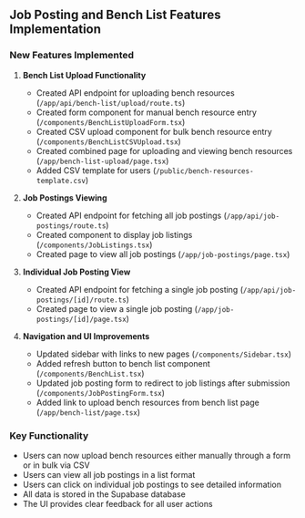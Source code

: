 ## Job Posting and Bench List Features Implementation

### New Features Implemented

1. **Bench List Upload Functionality**
   - Created API endpoint for uploading bench resources (`/app/api/bench-list/upload/route.ts`)
   - Created form component for manual bench resource entry (`/components/BenchListUploadForm.tsx`)
   - Created CSV upload component for bulk bench resource entry (`/components/BenchListCSVUpload.tsx`)
   - Created combined page for uploading and viewing bench resources (`/app/bench-list-upload/page.tsx`)
   - Added CSV template for users (`/public/bench-resources-template.csv`)

2. **Job Postings Viewing**
   - Created API endpoint for fetching all job postings (`/app/api/job-postings/route.ts`)
   - Created component to display job listings (`/components/JobListings.tsx`)
   - Created page to view all job postings (`/app/job-postings/page.tsx`)

3. **Individual Job Posting View**
   - Created API endpoint for fetching a single job posting (`/app/api/job-postings/[id]/route.ts`)
   - Created page to view a single job posting (`/app/job-postings/[id]/page.tsx`)

4. **Navigation and UI Improvements**
   - Updated sidebar with links to new pages (`/components/Sidebar.tsx`)
   - Added refresh button to bench list component (`/components/BenchList.tsx`)
   - Updated job posting form to redirect to job listings after submission (`/components/JobPostingForm.tsx`)
   - Added link to upload bench resources from bench list page (`/app/bench-list/page.tsx`)

### Key Functionality

- Users can now upload bench resources either manually through a form or in bulk via CSV
- Users can view all job postings in a list format
- Users can click on individual job postings to see detailed information
- All data is stored in the Supabase database
- The UI provides clear feedback for all user actions